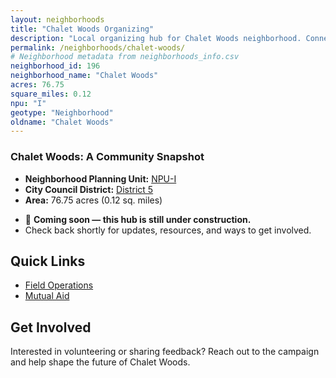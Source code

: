 ```yaml
---
layout: neighborhoods
title: "Chalet Woods Organizing"
description: "Local organizing hub for Chalet Woods neighborhood. Connect with field operations, mutual aid, and community organizing efforts."
permalink: /neighborhoods/chalet-woods/
# Neighborhood metadata from neighborhoods_info.csv
neighborhood_id: 196
neighborhood_name: "Chalet Woods"
acres: 76.75
square_miles: 0.12
npu: "I"
geotype: "Neighborhood"
oldname: "Chalet Woods"
---
```


### **Chalet Woods: A Community Snapshot**

  * **Neighborhood Planning Unit:** [NPU-I](https://www.atlantaga.gov/government/departments/city-planning/neighborhood-planning-units/neighborhood-and-npu-contacts)
  * **City Council District:** [District 5](https://citycouncil.atlantaga.gov/council-members/antonio-lewis)
  * **Area:** 76.75 acres (0.12 sq. miles)

- 🚧 **Coming soon — this hub is still under construction.**
- Check back shortly for updates, resources, and ways to get involved.

## Quick Links

- [Field Operations](./field-ops/)
- [Mutual Aid](./mutual-aid/)

## Get Involved

Interested in volunteering or sharing feedback? Reach out to the campaign and help shape the future of Chalet Woods.
